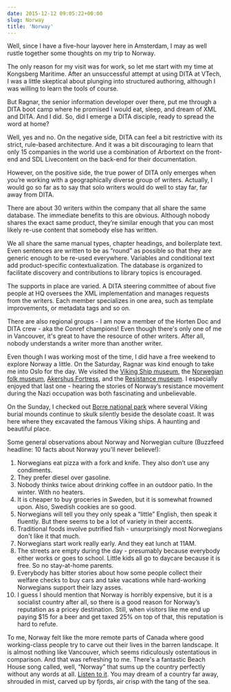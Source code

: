 ```yaml
---
date: 2015-12-12 09:05:22+00:00
slug: Norway
title: 'Norway'
---
```


Well, since I have a five-hour layover here in Amsterdam, I may as well rustle together some thoughts on my trip to Norway.

The only reason for my visit was for work, so let me start with my time at Kongsberg Maritime. After an unsuccessful attempt at using DITA at VTech, I was a little skeptical about plunging into structured authoring, although I was willing to learn the tools of course. 

But Ragnar, the senior information developer over there, put me through a DITA boot camp where he promised I would eat, sleep, and dream of XML and DITA. And I did. So, did I emerge a DITA disciple, ready to spread the word at home?


<!--more-->

Well, yes and no. On the negative side, DITA can feel a bit restrictive with its strict, rule-based architecture. And it was a bit discouraging to learn that only 15 companies in the world use a combination of Arbortext on the front-end and SDL Livecontent on the back-end for their documentation. 

However, on the positive side, the true power of DITA only emerges when you’re working with a geographically diverse group of writers. Actually, I would go so far as to say that solo writers would do well to stay far, far away from DITA. 

There are about 30 writers within the company that all share the same database. The immediate benefits to this are obvious. Although nobody shares the exact same product, they’re similar enough that you can most likely re-use content that somebody else has written. 

We all share the same manual types, chapter headings, and boilerplate text. Even sentences are written to be as “round” as possible so that they are generic enough to be re-used everywhere. Variables and conditional text add product-specific contextualization. The database is organized to facilitate discovery and contributions to library topics is encouraged.

The supports in place are varied. A DITA steering committee of about five people at HQ oversees the XML implementation and manages requests from the writers. Each member specializes in one area, such as template improvements, or metadata tags and so on. 

There are also regional groups - I am now a member of the Horten Doc and DITA crew - aka the Conref champions! Even though there's only one of me in Vancouver, it's great to have the resource of other writers. After all, nobody understands a writer more than another writer.

Even though I was working most of the time, I did have a free weekend to explore Norway a little. On the Saturday, Ragnar was kind enough to take me into Oslo for the day. We visited the [Viking Ship museum](http://www.khm.uio.no/english/visit-us/viking-ship-museum/), the [Norwegian folk museum](http://www.norskfolkemuseum.no/en/), [Akershus Fortress](http://www.forsvarsbygg.no/festningene/Festningene/Akershus-festning/English/), and the [Resistance museum](http://www.forsvaretsmuseer.no/nor/Hjemmefrontmuseet). I especially enjoyed that last one - hearing the stories of Norway’s resistance movement during the Nazi occupation was both fascinating and unbelievable.

On the Sunday, I checked out [Borre national park](http://midgardsenteret.no/en/om-midgard/the-borre-park/) where several Viking burial mounds continue to skulk silently beside the desolate coast. It was here where they excavated the famous Viking ships. A haunting and beautiful place.

Some general observations about Norway and Norwegian culture (Buzzfeed headline: 10 facts about Norway you'll never believe!):

1. Norwegians eat pizza with a fork and knife. They also don’t use any condiments.
2. They prefer diesel over gasoline.
3. Nobody thinks twice about drinking coffee in an outdoor patio. In the winter. With no heaters.
4. It is cheaper to buy groceries in Sweden, but it is somewhat frowned upon. Also, Swedish cookies are so good.
5. Norwegians will tell you they only speak a “little” English, then speak it fluently. But there seems to be a lot of variety in their accents.
6. Traditional foods involve putrified fish - unsurprisingly most Norwegians don't like it that much.
7. Norwegians start work really early. And they eat lunch at 11AM.
8. The streets are empty during the day - presumably because everybody either works or goes to school. Little kids all go to daycare because it is free. So no stay-at-home parents.
9. Everybody has bitter stories about how some people collect their welfare checks to buy cars and take vacations while hard-working Norwegians support their lazy asses.
10. I guess I should mention that Norway is horribly expensive, but it is a socialist country after all, so there is a good reason for Norway’s reputation as a pricey destination. Still, when visitors like me end up paying $15 for a beer and get taxed 25% on top of that, this reputation is hard to refute.

To me, Norway felt like the more remote parts of Canada where good working-class people try to carve out their lives in the barren landscape. It is almost nothing like Vancouver, which seems ridiculously ostentatious in comparison. And that was refreshing to me. There's a fantastic Beach House song called, well, “Norway” that sums up the country perfectly without any words at all. [Listen to it](https://www.youtube.com/watch?v=2L_R-DELtX8). You may dream of a country far away, shrouded in mist, carved up by fjords, air crisp with the tang of the sea.
